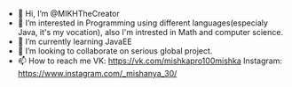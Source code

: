 - 👋 Hi, I’m @MIKHTheCreator
- 👀 I’m interested in Programming using different languages(especialy Java, it's my vocation), also I'm intrested in Math and computer science.
- 🌱 I’m currently learning JavaEE
- 💞️ I’m looking to collaborate on serious global project.
- 📫 How to reach me VK: https://vk.com/mishkapro100mishka
Instagram: https://www.instagram.com/_mishanya_30/

<!---
MIKHTheCreator/MIKHTheCreator is a ✨ special ✨ repository because its `README.md` (this file) appears on your GitHub profile.
You can click the Preview link to take a look at your changes.
--->
